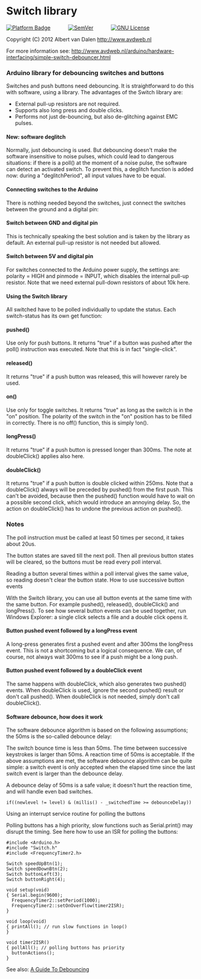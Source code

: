 # Switch library

[![Platform Badge](https://img.shields.io/badge/platform-AVR-orange.svg)](http://www.atmel.com/products/microcontrollers/avr/)
&nbsp;&nbsp;&nbsp;&nbsp;&nbsp;&nbsp;&nbsp;&nbsp;&nbsp;&nbsp;
[![SemVer](https://img.shields.io/badge/SemVer-2.3.0-brightgreen.svg)](http://semver.org/)
&nbsp;&nbsp;&nbsp;&nbsp;&nbsp;&nbsp;&nbsp;&nbsp;&nbsp;&nbsp;
[![GNU License](https://img.shields.io/badge/license-GNU-blue.svg)](https://www.gnu.org/licenses/gpl-3.0.en.html)

Copyright (C) 2012  Albert van Dalen <http://www.avdweb.nl>

For more information see: <http://www.avdweb.nl/arduino/hardware-interfacing/simple-switch-debouncer.html>

### Arduino library for debouncing switches and buttons

Switches and push buttons need debouncing. It is straightforward to do this with software, using a library. The advantages of the Switch library are:

- External pull-up resistors are not required.
- Supports also long press and double clicks.
- Performs not just de-bouncing, but also de-glitching against EMC pulses.

#### New: software deglitch

Normally, just debouncing is used. But debouncing doesn't make the software insensitive to noise pulses, which could lead to dangerous situations: if there is a poll() at the moment of a noise pulse, the software can detect an activated switch. To prevent this, a deglitch function is added now: during a "deglitchPeriod", all input values have to be equal.

#### Connecting switches to the Arduino

There is nothing needed beyond the switches, just connect the switches between the ground and a digital pin:

#### Switch between GND and digital pin

This is technically speaking the best solution and is taken by the library as default. An external pull-up resistor is not needed but allowed.

#### Switch between 5V and digital pin

For switches connected to the Arduino power supply, the settings are: polarity = HIGH and pinmode = INPUT, which disables the internal pull-up resistor. Note that we need external pull-down resistors of about 10k here.

#### Using the Switch library

All switched have to be polled individually to update the status. Each switch-status has its own get function:

#### pushed()

Use only for push buttons. It returns "true" if a button was pushed after the poll() instruction was executed. Note that this is in fact "single-click".

#### released()

It returns "true" if a push button was released, this will however rarely be used.

#### on()

Use only for toggle switches. It returns "true" as long as the switch is in the "on" position. The polarity of the switch in the "on" position has to be filled in correctly. There is no off() function, this is simply !on().

#### longPress()

It returns "true" if a push button is pressed longer than 300ms. The note at doubleClick() applies also here.

#### doubleClick()

It returns "true" if a push button is double clicked within 250ms. Note that a doubleClick() always will be preceded by pushed() from the first push. This can't be avoided, because then the pushed() function would have to wait on a possible second click, which would introduce an annoying delay. So, the action on doubleClick() has to undone the previous action on pushed().

### Notes

The poll instruction must be called at least 50 times per second, it takes about 20us.

The button states are saved till the next poll. Then all previous button states will be cleared, so the buttons must be read every poll interval.

Reading a button several times within a poll interval gives the same value, so reading doesn't clear the button state.
How to use successive button events

With the Switch library, you can use all button events at the same time with the same button. For example pushed(), released(), doubleClick() and longPress(). To see how several button events can be used together, run Windows Explorer: a single click selects a file and a double click opens it.

#### Button pushed event followed by a longPress event

A long-press generates first a pushed event and after 300ms the longPress event. This is not a shortcoming but a logical consequence. We can, of course, not always wait 300ms to see if a push might be a long push.

#### Button pushed event followed by a doubleClick event

The same happens with doubleClick, which also generates two pushed() events. When doubleClick is used, ignore the second pushed() result or don't call pushed(). When doubleClick is not needed, simply don't call doubleClick().

#### Software debounce, how does it work

The software debounce algorithm is based on the following assumptions; the 50ms is the so-called debounce delay:

The switch bounce time is less than 50ms.
The time between successive keystrokes is larger than 50ms.
A reaction time of 50ms is acceptable.
If the above assumptions are met, the software debounce algorithm can be quite simple: a switch event is only accepted when the elapsed time since the last switch event is larger than the debounce delay.

A debounce delay of 50ms is a safe value; it doesn't hurt the reaction time, and will handle even bad switches. 

```
if((newlevel != level) & (millis() - _switchedTime >= debounceDelay))
```
Using an interrupt service routine for polling the buttons

Polling buttons has a high priority, slow functions such as Serial.print() may disrupt the timing. See here how to use an ISR for polling the buttons:

```
#include <Arduino.h>
#include "Switch.h"
#include <FrequencyTimer2.h>
  
Switch speedUpBtn(1);
Switch speedDownBtn(2);
Switch buttonLeft(3);
Switch buttonRight(4);
  
void setup(void)
{ Serial.begin(9600);
  FrequencyTimer2::setPeriod(1000);
  FrequencyTimer2::setOnOverflow(timer2ISR);
}
  
void loop(void)
{ printAll(); // run slow functions in loop()
}
  
void timer2ISR()
{ pollAll(); // polling buttons has priority
  buttonActions();
}
```

See also: [A Guide To Debouncing](http://www.eng.utah.edu/~cs5780/debouncing.pdf)